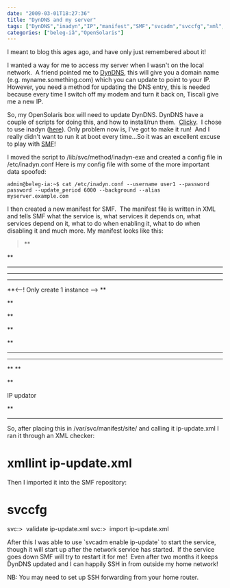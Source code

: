 ```yaml
---
date: "2009-03-01T18:27:36"
title: "DynDNS and my server"
tags: ["DynDNS","inadyn","IP","manifest","SMF","svcadm","svccfg","xml","xmllint"]
categories: ["beleg-iâ","OpenSolaris"]
---
```


I meant to blog this ages ago, and have only just remembered about it!

I wanted a way for me to access my server when I wasn't on the local network.  A friend pointed me to [DynDNS][1], this will give you a domain name (e.g. myname.something.com) which you can update to point to your IP.  However, you need a method for updating the DNS entry, this is needed because every time I switch off my modem and turn it back on, Tiscali give me a new IP.

So, my OpenSolaris box will need to update DynDNS.
DynDNS have a couple of scripts for doing this, and how to install/run them.  [Clicky][2].  I chose to use inadyn ([here][3]).
Only problem now is, I've got to make it run!  And I really didn't want to run it at boot every time...So it was an excellent excuse to play with [SMF][4]!

I moved the script to /lib/svc/method/inadyn-exe and created a config file in /etc/inadyn.conf
Here is my config file with some of the more important data spoofed:

`admin@beleg-ia:~$ cat /etc/inadyn.conf
--username user1
--password password
--update_period 6000
--background
--alias myserver.example.com`

I then created a new manifest for SMF.  The manifest file is written in XML and tells SMF what the service is, what services it depends on, what services depend on it, what to do when enabling it, what to do when disabling it and much more.
My manifest looks like this:
> **

**

****

****

****

**&lt;--! Only create 1 instance --&gt;
**

**


**

**


**

****
****

**
**

**


IP updator






**

****
So, after placing this in /var/svc/manifest/site/ and calling it ip-update.xml I ran it through an XML checker:
# xmllint ip-update.xml


Then I imported it into the SMF repository:
# svccfg
svc:&gt;  validate ip-update.xml
svc:&gt;  import ip-update.xml

After this I was able to use \`svcadm enable ip-update\` to start the service, though it will start up after the network service has started.  If the service goes down SMF will try to restart it for me!  Even after two months it keeps DynDNS updated and I can happily SSH in from outside my home network!

NB: You may need to set up SSH forwarding from your home router.

  [1]: http://dyndns.com/
  [2]: https://www.dyndns.com/support/clients/
  [3]: https://www.dyndns.com/support/clients/unix.html
  [4]: en.wikipedia.org/wiki/Service_Management_Facility
